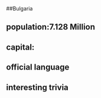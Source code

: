 ##Bulgaria
## population:7.128 Million 


## capital:  

 
## official language 


## interesting trivia



